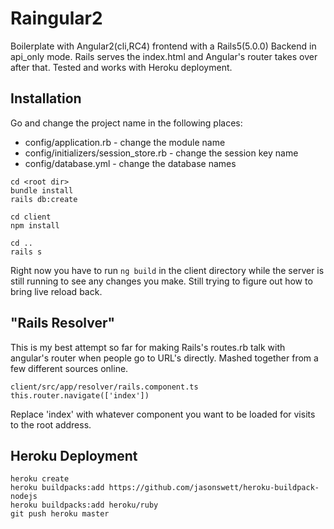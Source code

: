 # Raingular2

Boilerplate with Angular2(cli,RC4) frontend with a Rails5(5.0.0) Backend in api_only mode.
Rails serves the index.html and Angular's router takes over after that.
Tested and works with Heroku deployment.


## Installation
Go and change the project name in the following places:
* config/application.rb - change the module name
* config/initializers/session_store.rb - change the session key name
* config/database.yml - change the database names

```
cd <root dir>
bundle install
rails db:create
```
```
cd client
npm install
```
```
cd ..
rails s
```

Right now you have to run ```ng build``` in the client directory while
the server is still running to see any changes you make. Still trying
to figure out how to bring live reload back.

## "Rails Resolver"
This is my best attempt so far for making Rails's routes.rb talk with angular's
router when people go to URL's directly. Mashed together from a few different sources online.
```
client/src/app/resolver/rails.component.ts
this.router.navigate(['index'])
```
Replace 'index' with whatever component you want to be loaded
for visits to the root address.



## Heroku Deployment

```
heroku create
heroku buildpacks:add https://github.com/jasonswett/heroku-buildpack-nodejs
heroku buildpacks:add heroku/ruby
git push heroku master
```
